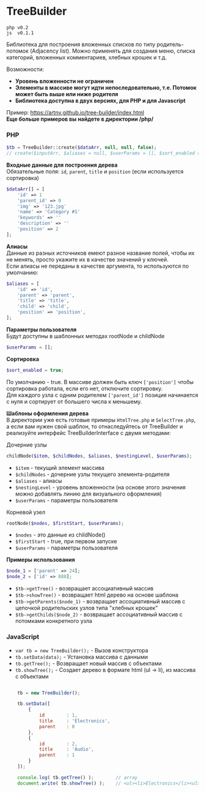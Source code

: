 # TreeBuilder
```
php v0.2
js  v0.1.1
```

Библиотека для построения вложенных списков по типу родитель-потомок (Adjacency list).
Можно применять для создания меню, списка категорий, вложенных комментариев, хлебных крошек и т.д.

Возможности:
* **Уровень вложенности не ограничен**
* **Элементы в массиве могут идти непоследовательно, т.е. Потомок может быть выше или ниже родителя**
* **Библиотека доступна в двух версиях, для PHP и для Javascript**

Пример: https://artnv.github.io/tree-builder/index.html  
**Еще больше примеров вы найдете в директории /php/**

### PHP

```php
$tb = TreeBuilder::create($dataArr, null, null, false);
// create($inputArr, $aliases = null, $userParams = [], $sort_enabled = true);
```

**Входные данные для построения дерева**  
Обязательные поля: `id`, `parent`, `title` и `position` (если используется сортировка)

```php
$dataArr[] = [
    'id' => 1
    'parent_id' => 0
    'img' => '123.jpg'
    'name' => 'Category #1'
    'keywords' => ''
    'description' => ''
    'position' => 2
];
```

**Алиасы**  
Данные из разных источников емеют разное название полей, чтобы их не менять, просто укажите их в качестве значений у ключей.  
Если алиасы не переданы в качестве аргумента, то используются по умолчанию:

```php
$aliases = [
    'id' => 'id',
    'parent' => 'parent',
    'title' => 'title',
    'child' => 'child',
    'position' => 'position',
];
```

**Параметры пользователя**  
Будут доступны в шаблонных методах rootNode и childNode

```php
$userParams = [];
```

**Сортировка**  
```php
$sort_enabled = true;
```
По умолчанию - true. В массиве должен быть ключ `['position']` чтобы сортировка работала, если его нет, отключите сортировку.  
Для каждого узла с одним родителем `['parent_id']` позиция начинается с нуля и сортирует от большего числа к меньшему.

**Шаблоны оформления дерева**  
В директории уже есть готовые примеры `HtmlTree.php` и `SelectTree.php`, а если вам нужен свой шаблон, то отнаследуйтесь от TreeBuilder и реализуйте интерфейс TreeBuilderInterface с двумя методами:  

Дочерние узлы  
```php
childNode($item, $childNodes, $aliases, $nestingLevel, $userParams);
```
* `$item` - текущий элемент массива
* `$childNodes` - дочерние узлы текущего элемента-родителя
* `$aliases` - алиасы
* `$nestingLevel` - уровень вложенности (на основе этого значения можно добавлять линию для визуального оформления)
* `$userParams` - параметры пользователя

Корневой узел  
```php
rootNode($nodes, $firstStart, $userParams);
```
* `$nodes` - это данные из childNode()
* `$firstStart` - true, при первом запуске
* `$userParams` - параметры пользователя

**Примеры использования**  

```php
$node_1 = ['parent' => 24];
$node_2 = ['id' => 888];
```
* `$tb->getTree()` - возвращает ассоциативный массив
* `$tb->showTree()` - возвращает html дерево на основе шаблона
* `$tb->getParents($node_1)` - возвращает ассоциативный массив с цепочкой родительских узлов типа "хлебных крошек"
* `$tb->getChilds($node_2)` - возвращает ассоциативный массив с потомками конкретного узла



### JavaScript

- `var tb = new TreeBuilder();` - Вызов конструктора
- `tb.setData(data);` - Установка массива с данными
- `tb.getTree();` - Возвращает новый массив с объектами
- `tb.showTree();` - Создает дерево в формате html (ul -> li), из массива с объектами

```js

    tb = new TreeBuilder();

    tb.setData([
        {
            id        : 1,
            title     : 'Electronics',
            parent    : 0
        },    
        {
            id        : 2,
            title     : 'Audio',
            parent    : 1
        } 
    ]);

    console.log( tb.getTree() );        // array
    document.write( tb.showTree() );    // <ul><li>Electronics</li><ul><li>Audio</li></ul></ul>

```
